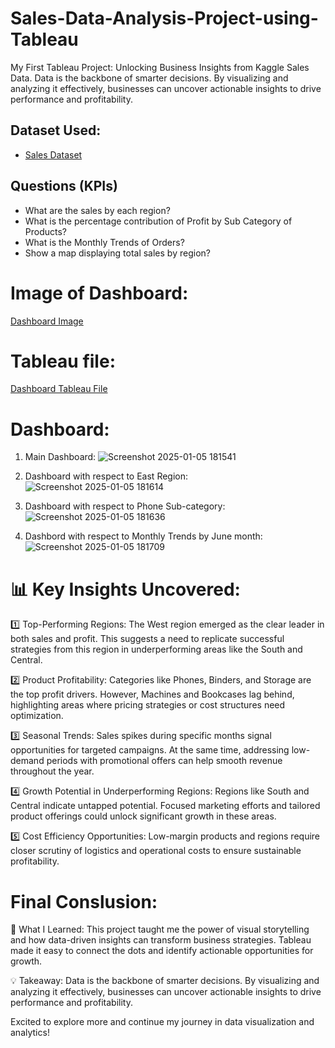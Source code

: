 # Sales-Data-Analysis-Project-using-Tableau
My First Tableau Project: Unlocking Business Insights from Kaggle Sales Data. Data is the backbone of smarter decisions. By visualizing and analyzing it effectively, businesses can uncover actionable insights to drive performance and profitability. 

## Dataset Used:
- <a href="https://github.com/DSAnsariAhmed/Sales-Data-Analysis-Project-using-Tableau/blob/main/Sales_superstore.xls">Sales Dataset</a>

## Questions (KPIs)
  - What are the sales by each region?
  - What is the percentage contribution of Profit by Sub Category of Products?
  - What is the Monthly Trends of Orders?
  - Show a map displaying total sales by region?

# Image of Dashboard:
  <a href="https://github.com/DSAnsariAhmed/Sales-Data-Analysis-Project-using-Tableau/blob/main/Screenshot%202025-01-05%20181541.png">Dashboard Image</a>
# Tableau file:
  <a href="https://github.com/DSAnsariAhmed/Sales-Data-Analysis-Project-using-Tableau/blob/main/Sales%20Analysis.twb">Dashboard Tableau File</a>

# Dashboard:
1. Main Dashboard:
![Screenshot 2025-01-05 181541](https://github.com/user-attachments/assets/c261c5f3-5730-4bf2-b68f-f938eb72f170)

2. Dashboard with respect to East Region:
![Screenshot 2025-01-05 181614](https://github.com/user-attachments/assets/5e06dbd8-e691-4b65-8519-580081f06aa3)

3. Dashboard with respect to Phone Sub-category:
![Screenshot 2025-01-05 181636](https://github.com/user-attachments/assets/a2637865-308e-4f85-8dea-7313c616a04c)

4. Dashbord with respect to Monthly Trends by June month:
![Screenshot 2025-01-05 181709](https://github.com/user-attachments/assets/2b5bd062-37ba-46d7-894b-feb0d6f4d80d)

# 📊 Key Insights Uncovered:
1️⃣ Top-Performing Regions:
The West region emerged as the clear leader in both sales and profit. This suggests a need to replicate successful strategies from this region in underperforming areas like the South and Central.

2️⃣ Product Profitability:
Categories like Phones, Binders, and Storage are the top profit drivers. However, Machines and Bookcases lag behind, highlighting areas where pricing strategies or cost structures need optimization.

3️⃣ Seasonal Trends:
Sales spikes during specific months signal opportunities for targeted campaigns. At the same time, addressing low-demand periods with promotional offers can help smooth revenue throughout the year.

4️⃣ Growth Potential in Underperforming Regions:
Regions like South and Central indicate untapped potential. Focused marketing efforts and tailored product offerings could unlock significant growth in these areas.

5️⃣ Cost Efficiency Opportunities:
Low-margin products and regions require closer scrutiny of logistics and operational costs to ensure sustainable profitability.

# Final Conslusion:

🎯 What I Learned:
This project taught me the power of visual storytelling and how data-driven insights can transform business strategies. Tableau made it easy to connect the dots and identify actionable opportunities for growth.

💡 Takeaway:
Data is the backbone of smarter decisions. By visualizing and analyzing it effectively, businesses can uncover actionable insights to drive performance and profitability.

Excited to explore more and continue my journey in data visualization and analytics!
